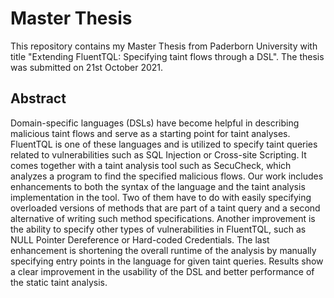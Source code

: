 # Master Thesis
This repository contains my Master Thesis from Paderborn University with title "Extending FluentTQL: Specifying taint flows through a DSL". The thesis was submitted on 21st October 2021.

## Abstract
Domain-specific languages (DSLs) have become helpful in describing
malicious taint flows and serve as a starting point for taint analyses. FluentTQL is one
of these languages and is utilized to specify taint queries related to vulnerabilities such
as SQL Injection or Cross-site Scripting. It comes together with a taint analysis tool
such as SecuCheck, which analyzes a program to find the specified malicious flows. Our
work includes enhancements to both the syntax of the language and the taint analysis
implementation in the tool. Two of them have to do with easily specifying overloaded
versions of methods that are part of a taint query and a second alternative of writing
such method specifications. Another improvement is the ability to specify other types
of vulnerabilities in FluentTQL, such as NULL Pointer Dereference or Hard-coded
Credentials. The last enhancement is shortening the overall runtime of the analysis by
manually specifying entry points in the language for given taint queries. Results show
a clear improvement in the usability of the DSL and better performance of the static
taint analysis.
